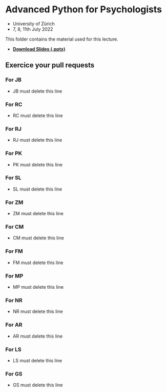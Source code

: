 # Advanced Python for Psychologists

- University of Zürich
- 7, 8, 11th July 2022

This folder contains the material used for this lecture.

- [**Download Slides (.pptx)**](https://github.com/DominiqueMakowski/teaching/raw/master/Python/2022_Zurich/AdvancedPython_2022.pptx)

## Exercice your pull requests

### For JB

- JB must delete this line

### For RC

- RC must delete this line

### For RJ

- RJ must delete this line

### For PK

- PK must delete this line

### For SL

- SL must delete this line

### For ZM

- ZM must delete this line

### For CM

- CM must delete this line

### For FM

- FM must delete this line

### For MP

- MP must delete this line

### For NR

- NR must delete this line

### For AR

- AR must delete this line

### For LS

- LS must delete this line

### For GS

- GS must delete this line


